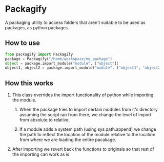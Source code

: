 # Packagify

A packaging utility to access folders that aren't suitable to be used as packages, as python packages.

## How to use

``` python
from packagify import Packagify
package = Packagify("/home/workspace/my_package")
object = package.import_module("module", ["object"])
object1, object2 = package.import_module("module", ["object1", "object2"])
```

## How this works

1. This class overrides the import functionality of python while importing the module.

    1. When the package tries to import certain modules from it's directory assuming the script ran from there, we change the level of import from absolute to relative.

    2. If a module adds a system path (using sys.path.append) we change the path to reflect the location of the module relative to the location from where we are loading the entire pacakage.

2. After importing we revert back the functions to originals so that rest of the importing can work as is
